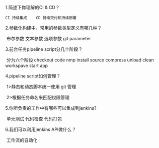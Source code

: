 1.简述下你理解的CI & CD？

 	CI 持续集成    CD 持续交付和持续部署

2.参数化构建中，常用的参数类型定义有哪几种？

​	布尔参数  文本参数  选项参数  git parameter

3.前台任务pipeline script分几个阶段？

​	分为六个阶段  checkout code   nmp install  source compress  unload  clean workspave  start app

4.pipeline script如何管理？

​	1>静态和动态脚本统一使用 git 管理

​	2>根据任务命名来匹配权限管理

5.你所负责的工作中有哪些可以集成到jenkins?

​	单元测试 代码检查 代码打包

6.我们可以利用jenkins API做什么？

​	工作流的自动化